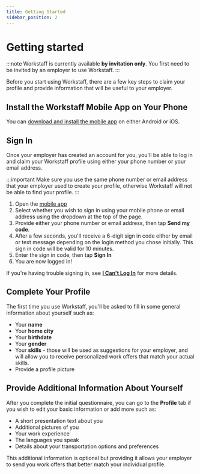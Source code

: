 ```yaml
---
title: Getting Started
sidebar_position: 2
---
```


# Getting started 

:::note
Workstaff is currently available **by invitation only**. You first need to be invited by an employer to use Workstaff.
:::

Before you start using Workstaff, there are a few key steps to claim your profile and provide information that will be useful to your employer.

## Install the Workstaff Mobile App on Your Phone

You can [download and install the mobile app](https://workstaff.app/download) on either Android or iOS.

## Sign In

Once your employer has created an account for you, you'll be able to log in and claim your Workstaff profile 
using either your phone number or your email address.

:::important
Make sure you use the same phone number or email address that your employer used to create your profile, otherwise Workstaff will not be able to find your profile.
:::

1. Open the [mobile app](https://workstaff.app/download) 
2. Select whether you wish to sign in using your mobile phone or email address using the dropdown at the top of the page.
3. Provide either your phone number or email address, then tap **Send my code**.
4. After a few seconds, you'll receive a 6-digit sign in code either by email or text message depending on the login method you chose initially. This sign in code will be valid for 10 minutes.
5. Enter the sign in code, then tap **Sign In**
6. You are now logged in! 

If you're having trouble signing in, see **[I Can't Log In](troubleshooting/i-cant-login.md)** for more details.

## Complete Your Profile 

The first time you use Workstaff, you'll be asked to fill in some general information about yourself such as: 

- Your **name**
- Your **home city**
- Your **birthdate**
- Your **gender**
- Your **skills** - those will be used as suggestions for your employer, and will allow you to receive personalized work offers that match your actual skills.
- Provide a profile picture 

## Provide Additional Information About Yourself

After you complete the initial questionnaire, you can go to the **Profile** tab if you wish to edit your basic information or add more such as:

- A short presentation text about you 
- Additional pictures of you 
- Your work experience 
- The languages you speak
- Details about your transportation options and preferences

This additional information is optional but providing it allows your employer to send you work offers that better match your individual profile.
